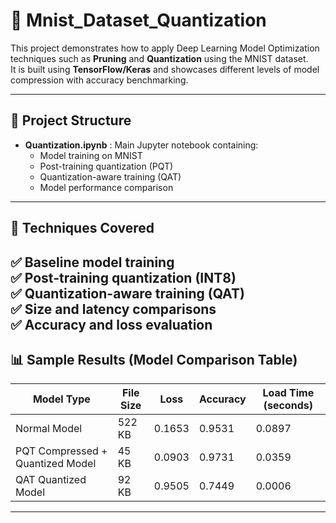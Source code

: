 # 🧠 Mnist_Dataset_Quantization

This project demonstrates how to apply Deep Learning Model Optimization techniques such as **Pruning** and **Quantization** using the MNIST dataset.  
It is built using **TensorFlow/Keras** and showcases different levels of model compression with accuracy benchmarking.

---

## 📁 Project Structure

- **Quantization.ipynb** : Main Jupyter notebook containing:
  - Model training on MNIST
  - Post-training quantization (PQT)
  - Quantization-aware training (QAT)
  - Model performance comparison

---

## 🚀 Techniques Covered

✅ Baseline model training  
✅ Post-training quantization (INT8)  
✅ Quantization-aware training (QAT)  
✅ Size and latency comparisons  
✅ Accuracy and loss evaluation
---

## 📊 Sample Results (Model Comparison Table)

| Model Type                      | File Size | Loss    | Accuracy | Load Time (seconds) |
|----------------------------------|-----------|---------|----------|----------------------|
| Normal Model                     | 522 KB    | 0.1653  | 0.9531   | 0.0897               |
| PQT Compressed + Quantized Model| 45 KB     | 0.0903  | 0.9731   | 0.0359               |
| QAT Quantized Model              | 92 KB     | 0.9505  | 0.7449   | 0.0006               |

---
